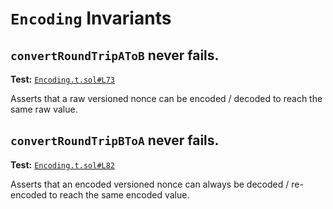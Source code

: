 # `Encoding` Invariants

## `convertRoundTripAToB` never fails.
**Test:** [`Encoding.t.sol#L73`](../test/invariants/Encoding.t.sol#L73)

Asserts that a raw versioned nonce can be encoded / decoded to reach the same raw value. 

## `convertRoundTripBToA` never fails.
**Test:** [`Encoding.t.sol#L82`](../test/invariants/Encoding.t.sol#L82)

Asserts that an encoded versioned nonce can always be decoded / re-encoded to reach the same encoded value. 